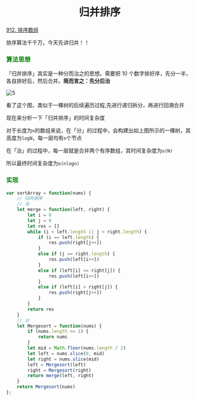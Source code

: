 # <center>归并排序

[912. 排序数组](https://leetcode.cn/problems/sort-an-array/)

排序算法千千万，今天先讲归并！！

### <font color = 'green'>算法思想</font>

「归并排序」其实是一种分而治之的思想。需要把 10 个数字排好序，先分一半，各自排好后，然后合并。**简而言之：先分后治**

![5](https://cdn.jsdelivr.net/gh/clannadbing/Image-Hosting@main/20230228/1.svg)

看了这个图，类似于一棵树的后续遍历过程,先进行递归拆分，再进行回溯合并

现在来分析一下「归并排序」的时间复杂度

对于长度为`n`的数组来说，在「分」的过程中，会构建出如上图所示的一棵树，其高度为`logN`，每一层均有`n`个节点

在「治」的过程中，每一层就是合并两个有序数组，其时间复杂度为`o(N)`

所以最终时间复杂度为`o(nlogn)`

### <font color = 'green'>实现</font>

```javascript
var sortArray = function(nums) {
    // 归并排序
    // 治
    let merge = function(left, right) {
        let i = 0
        let j = 0
        let res = []
        while (i < left.length || j < right.length) {
            if (i == left.length) {
                res.push(right[j++])
            }
            else if (j == right.length) {
                res.push(left[i++])
            }
            else if (left[i] <= right[j]) {
                res.push(left[i++])
            }
            else if (left[i] > right[j]) {
                res.push(right[j++])
            }
        }
        return res
    }
    // 分
    let Mergesort = function(nums) {
        if (nums.length <= 1) {
            return nums
        }
        let mid = Math.floor(nums.length / 2)
        let left = nums.slice(0, mid)
        let right = nums.slice(mid)
        left = Mergesort(left)
        right = Mergesort(right)
        return merge(left, right) 
    }
    return Mergesort(nums)
};
```

